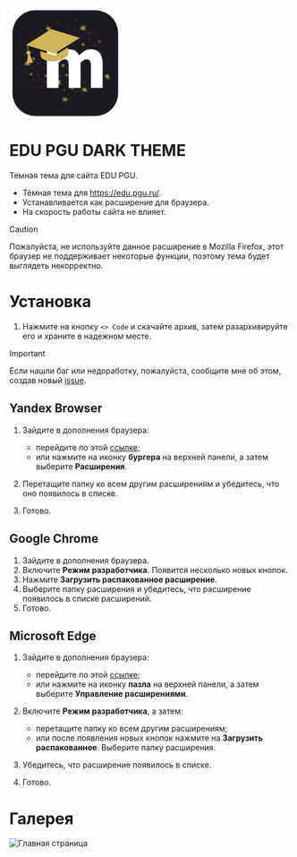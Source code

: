 <img src="./assets/project.png" height="200px" align="center"></img>

# EDU PGU DARK THEME

Темная тема для сайта EDU PGU.

- Тёмная тема для https://edu.pgu.ru/.
- Устанавливается как расширение для браузера.
- На скорость работы сайта не влияет.

> [!CAUTION]
> Пожалуйста, не используйте данное расширение в Mozilla Firefox, этот браузер не поддерживает некоторые функции, поэтому тема будет выглядеть некорректно.

# Установка

1. Нажмите на кнопку `<> Code` и скачайте архив, затем разархивируйте его и храните в надежном месте.

> [!IMPORTANT]
> Если нашли баг или недоработку, пожалуйста, сообщите мне об этом, создав новый [issue](https://github.com/piscopancer/edu-pgu-dark-theme/issues/new).

## Yandex Browser

1. Зайдите в дополнения браузера:

   - перейдите по этой [ссылке](browser://tune/);
   - или нажмите на иконку **бургера** на верхней панели, а затем выберите **Расширения**.

2. Перетащите папку ко всем другим расширениям и убедитесь, что оно появилось в списке.
3. Готово.

## Google Chrome

1. Зайдите в дополнения браузера.
2. Включите **Режим разработчика**. Появится несколько новых кнопок.
3. Нажмите **Загрузить распакованное расширение**.
4. Выберите папку расширения и убедитесь, что расширение появилось в списке расширений.
5. Готово.

## Microsoft Edge

1. Зайдите в дополнения браузера:

   - перейдите по этой [ссылке](edge://extensions/);
   - или нажмите на иконку **пазла** на верхней панели, а затем выберите **Управление расширениями**.

2. Включите **Режим разработчика**, а затем:

   - перетащите папку ко всем другим расширениям;
   - или после появления новых кнопок нажмите на **Загрузить распакованное**. Выберите папку расширения.

3. Убедитесь, что расширение появилось в списке.
4. Готово.

# Галерея

![Главная страница](https://imgur.com/pj1deT8.png)
